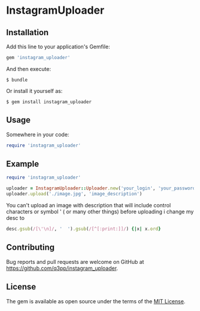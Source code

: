 # InstagramUploader

## Installation

Add this line to your application's Gemfile:

```ruby
gem 'instagram_uploader'
```

And then execute:

    $ bundle

Or install it yourself as:

    $ gem install instagram_uploader

## Usage

Somewhere in your code:
```ruby
require 'instagram_uploader'
```

## Example
```ruby
require 'instagram_uploader'

uploader = InstagramUploader::Uploader.new('your_login', 'your_password')
uploader.upload('./image.jpg', 'image_description')
```

You can't upload an image with  description that will include control characters or symbol ' ( or many other things)
before uploading i change my desc to
```ruby
desc.gsub(/[\'\n]/, '  ').gsub(/[^[:print:]]/) {|x| x.ord}
```

## Contributing

Bug reports and pull requests are welcome on GitHub at https://github.com/q3pp/instagram_uploader.


## License

The gem is available as open source under the terms of the [MIT License](http://opensource.org/licenses/MIT).
